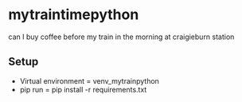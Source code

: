 # mytraintimepython
can I buy coffee before my train in the morning at craigieburn station

## Setup
- Virtual environment = venv_mytrainpython
- pip run = pip install -r requirements.txt
